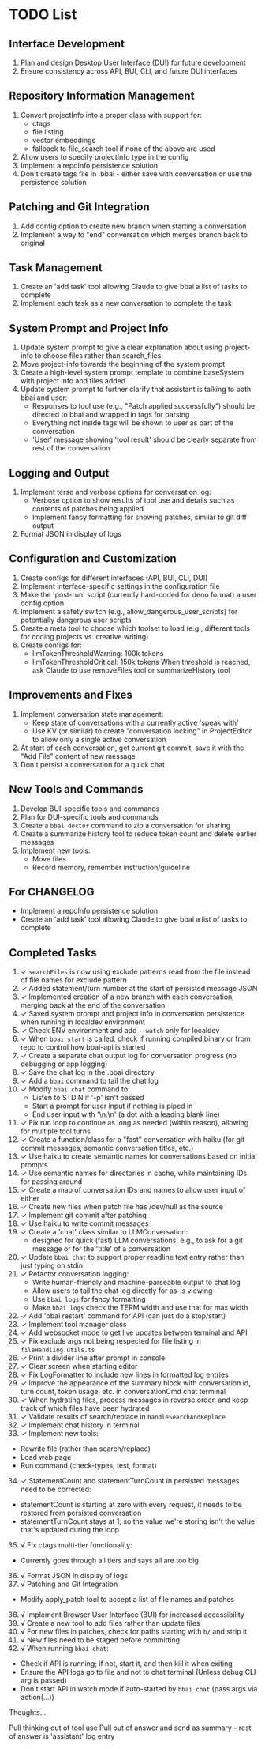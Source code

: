# TODO List

## Interface Development
1. Plan and design Desktop User Interface (DUI) for future development
2. Ensure consistency across API, BUI, CLI, and future DUI interfaces

## Repository Information Management
1. Convert projectInfo into a proper class with support for:
   - ctags
   - file listing
   - vector embeddings
   - fallback to file_search tool if none of the above are used
2. Allow users to specify projectInfo type in the config
3. Implement a repoInfo persistence solution
4. Don't create tags file in .bbai - either save with conversation or use the persistence solution

## Patching and Git Integration
1. Add config option to create new branch when starting a conversation
2. Implement a way to "end" conversation which merges branch back to original

## Task Management
1. Create an 'add task' tool allowing Claude to give bbai a list of tasks to complete
2. Implement each task as a new conversation to complete the task

## System Prompt and Project Info
1. Update system prompt to give a clear explanation about using project-info to choose files rather than search_files
2. Move project-info towards the beginning of the system prompt
3. Create a high-level system prompt template to combine baseSystem with project info and files added
4. Update system prompt to further clarify that assistant is talking to both bbai and user:
   - Responses to tool use (e.g., "Patch applied successfully") should be directed to bbai and wrapped in tags for parsing
   - Everything not inside <bbai> tags will be shown to user as part of the conversation
   - 'User' message showing 'tool result' should be clearly separate from rest of the conversation

## Logging and Output
1. Implement terse and verbose options for conversation log:
   - Verbose option to show results of tool use and details such as contents of patches being applied
   - Implement fancy formatting for showing patches, similar to git diff output
2. Format JSON in display of logs

## Configuration and Customization
1. Create configs for different interfaces (API, BUI, CLI, DUI)
2. Implement interface-specific settings in the configuration file
1. Make the 'post-run' script (currently hard-coded for deno format) a user config option
2. Implement a safety switch (e.g., allow_dangerous_user_scripts) for potentially dangerous user scripts
3. Create a meta tool to choose which toolset to load (e.g., different tools for coding projects vs. creative writing)
4. Create configs for:
   - llmTokenThresholdWarning: 100k tokens
   - llmTokenThresholdCritical: 150k tokens
   When threshold is reached, ask Claude to use removeFiles tool or summarizeHistory tool

## Improvements and Fixes
1. Implement conversation state management:
   - Keep state of conversations with a currently active 'speak with'
   - Use KV (or similar) to create "conversation locking" in ProjectEditor to allow only a single active conversation
2. At start of each conversation, get current git commit, save it with the "Add File" content of new message
3. Don't persist a conversation for a quick chat

## New Tools and Commands
1. Develop BUI-specific tools and commands
2. Plan for DUI-specific tools and commands
1. Create a `bbai doctor` command to zip a conversation for sharing
2. Create a summarize history tool to reduce token count and delete earlier messages
3. Implement new tools:
   - Move files
   - Record memory, remember instruction/guideline

## For CHANGELOG
- Implement a repoInfo persistence solution
- Create an 'add task' tool allowing Claude to give bbai a list of tasks to complete

## Completed Tasks
1. ✓ `searchFiles` is now using exclude patterns read from the file instead of file names for exclude pattern
2. ✓ Added statement/turn number at the start of persisted message JSON
3. ✓ Implemented creation of a new branch with each conversation, merging back at the end of the conversation
4. ✓ Saved system prompt and project info in conversation persistence when running in localdev environment
5. ✓ Check ENV environment and add `--watch` only for localdev
6. ✓ When `bbai start` is called, check if running compiled binary or from repo to control how bbai-api is started
7. ✓ Create a separate chat output log for conversation progress (no debugging or app logging)
8. ✓ Save the chat log in the .bbai directory
9. ✓ Add a `bbai` command to tail the chat log
10. ✓ Modify `bbai chat` command to:
    - Listen to STDIN if '-p' isn't passed
    - Start a prompt for user input if nothing is piped in
    - End user input with '\n.\n' (a dot with a leading blank line)
11. ✓ Fix run loop to continue as long as needed (within reason), allowing for multiple tool turns
12. ✓ Create a function/class for a "fast" conversation with haiku (for git commit messages, semantic conversation titles, etc.)
13. ✓ Use haiku to create semantic names for conversations based on initial prompts
14. ✓ Use semantic names for directories in cache, while maintaining IDs for passing around
15. ✓ Create a map of conversation IDs and names to allow user input of either
16. ✓ Create new files when patch file has /dev/null as the source
17. ✓ Implement git commit after patching
18. ✓ Use haiku to write commit messages
19. ✓ Create a 'chat' class similar to LLMConversation:
    - designed for quick (fast) LLM conversations, e.g., to ask for a git message or for the 'title' of a conversation
20. ✓ Update `bbai chat` to support proper readline text entry rather than just typing on stdin
21. ✓ Refactor conversation logging:
    - Write human-friendly and machine-parseable output to chat log
    - Allow users to tail the chat log directly for as-is viewing
    - Use `bbai logs` for fancy formatting
    - Make `bbai logs` check the TERM width and use that for max width
22. ✓ Add 'bbai restart' command for API (can just do a stop/start)
23. ✓ Implement tool manager class
24. ✓ Add websocket mode to get live updates between terminal and API
25. ✓ Fix exclude args not being respected for file listing in `fileHandling.utils.ts`
26. ✓ Print a divider line after prompt in console
27. ✓ Clear screen when starting editor
28. ✓ Fix LogFormatter to include new lines in formatted log entries
29. ✓ Improve the appearance of the summary block with conversation id, turn count, token usage, etc. in conversationCmd chat terminal
30. ✓ When hydrating files, process messages in reverse order, and keep track of which files have been hydrated
31. ✓ Validate results of search/replace in `handleSearchAndReplace`
32. ✓ Implement chat history in terminal
33. ✓ Implement new tools:
   - Rewrite file (rather than search/replace)
   - Load web page
   - Run command (check-types, test, format)
34. ✓ StatementCount and statementTurnCount in persisted messages need to be corrected:
   - statementCount is starting at zero with every request, it needs to be restored from persisted conversation
   - statementTurnCount stays at 1, so the value we're storing isn't the value that's updated during the loop
35. √ Fix ctags multi-tier functionality:
   - Currently goes through all tiers and says all are too big
36. √ Format JSON in display of logs
37. √ Patching and Git Integration
   - Modify apply_patch tool to accept a list of file names and patches
38. √ Implement Browser User Interface (BUI) for increased accessibility
39. √ Create a new tool to add files rather than update files
40. √ For new files in patches, check for paths starting with `b/` and strip it
41. √ New files need to be staged before committing
42. √ When running `bbai chat`:
   - Check if API is running; if not, start it, and then kill it when exiting
   - Ensure the API logs go to file and not to chat terminal (Unless debug CLI arg is passed)
   - Don't start API in watch mode if auto-started by `bbai chat` (pass args via action(...))


Thoughts...

Pull thinking out of tool use 
Pull <reply> out of answer and send as summary - rest of answer is 'assistant' log entry


